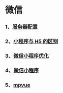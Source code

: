 # 微信

### 1、[服务器配置](/微信/服务器配置)

### 2、[小程序与 H5 的区别](/微信/小程序与H5的区别)

### 3、[微信小程序优化](/微信/微信小程序优化)

### 4、[微信小程序](/微信/微信小程序)

### 5、[mpvue](/微信/mpvue)
